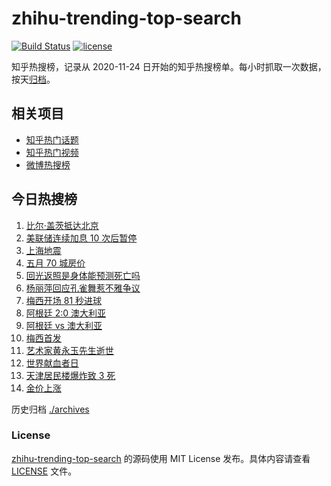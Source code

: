 # zhihu-trending-top-search

[![Build Status](https://github.com/justjavac/zhihu-trending-top-search/workflows/ci/badge.svg?branch=main)](https://github.com/justjavac/zhihu-trending-top-search/actions)
[![license](https://img.shields.io/github/license/justjavac/zhihu-trending-top-search)](https://github.com/justjavac/zhihu-trending-top-search/blob/main/LICENSE)

知乎热搜榜，记录从 2020-11-24 日开始的知乎热搜榜单。每小时抓取一次数据，按天[归档](./archives)。

## 相关项目

- [知乎热门话题](https://github.com/justjavac/zhihu-trending-hot-questions)
- [知乎热门视频](https://github.com/justjavac/zhihu-trending-hot-video)
- [微博热搜榜](https://github.com/justjavac/weibo-trending-hot-search)

## 今日热搜榜

<!-- BEGIN -->
<!-- 最后更新时间 Thu Jun 15 2023 22:06:51 GMT+0800 (China Standard Time) -->

1. [比尔·盖茨抵达北京](https://www.zhihu.com/search?q=%E6%AF%94%E5%B0%94%C2%B7%E7%9B%96%E8%8C%A8%E6%8A%B5%E8%BE%BE%E5%8C%97%E4%BA%AC)
1. [美联储连续加息 10 次后暂停](https://www.zhihu.com/search?q=%E7%BE%8E%E8%81%94%E5%82%A8%E8%BF%9E%E7%BB%AD%E5%8A%A0%E6%81%AF%2010%20%E6%AC%A1%E5%90%8E%E6%9A%82%E5%81%9C)
1. [上海地震](https://www.zhihu.com/search?q=%E4%B8%8A%E6%B5%B7%E5%9C%B0%E9%9C%87)
1. [五月 70 城房价](https://www.zhihu.com/search?q=%E4%BA%94%E6%9C%88%2070%20%E5%9F%8E%E6%88%BF%E4%BB%B7)
1. [回光返照是身体能预测死亡吗](https://www.zhihu.com/search?q=%E5%9B%9E%E5%85%89%E8%BF%94%E7%85%A7%E6%98%AF%E8%BA%AB%E4%BD%93%E8%83%BD%E9%A2%84%E6%B5%8B%E6%AD%BB%E4%BA%A1%E5%90%97)
1. [杨丽萍回应孔雀舞惹不雅争议](https://www.zhihu.com/search?q=%E6%9D%A8%E4%B8%BD%E8%90%8D%E5%9B%9E%E5%BA%94%E5%AD%94%E9%9B%80%E8%88%9E%E6%83%B9%E4%B8%8D%E9%9B%85%E4%BA%89%E8%AE%AE)
1. [梅西开场 81 秒进球](https://www.zhihu.com/search?q=%E6%A2%85%E8%A5%BF%E5%BC%80%E5%9C%BA%2081%20%E7%A7%92%E8%BF%9B%E7%90%83)
1. [阿根廷 2:0 澳大利亚](https://www.zhihu.com/search?q=%E9%98%BF%E6%A0%B9%E5%BB%B7%202%3A0%20%E6%BE%B3%E5%A4%A7%E5%88%A9%E4%BA%9A)
1. [阿根廷 vs 澳大利亚](https://www.zhihu.com/search?q=%E9%98%BF%E6%A0%B9%E5%BB%B7%20vs%20%E6%BE%B3%E5%A4%A7%E5%88%A9%E4%BA%9A)
1. [梅西首发](https://www.zhihu.com/search?q=%E6%A2%85%E8%A5%BF%E9%A6%96%E5%8F%91)
1. [艺术家黄永玉先生逝世](https://www.zhihu.com/search?q=%E8%89%BA%E6%9C%AF%E5%AE%B6%E9%BB%84%E6%B0%B8%E7%8E%89%E5%85%88%E7%94%9F%E9%80%9D%E4%B8%96)
1. [世界献血者日](https://www.zhihu.com/search?q=%E4%B8%96%E7%95%8C%E7%8C%AE%E8%A1%80%E8%80%85%E6%97%A5)
1. [天津居民楼爆炸致 3 死](https://www.zhihu.com/search?q=%E5%A4%A9%E6%B4%A5%E5%B1%85%E6%B0%91%E6%A5%BC%E7%88%86%E7%82%B8%E8%87%B4%203%20%E6%AD%BB)
1. [金价上涨](https://www.zhihu.com/search?q=%E9%87%91%E4%BB%B7%E4%B8%8A%E6%B6%A8)

<!-- END -->

历史归档 [./archives](./archives)

### License

[zhihu-trending-top-search](https://github.com/justjavac/zhihu-trending-top-search) 的源码使用 MIT License
发布。具体内容请查看 [LICENSE](./LICENSE) 文件。
